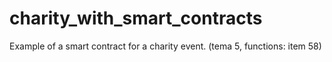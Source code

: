 # charity_with_smart_contracts
Example of a smart contract for a charity event.
(tema 5, functions: item 58)
